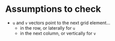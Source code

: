 # Assumptions to check

* `u` and `v` vectors point to the next grid element...  
  * in the row, or laterally for `u`  
  * in the next column, or vertically for `v`  
